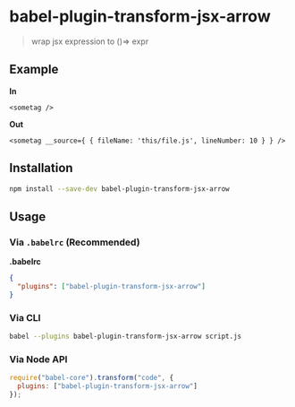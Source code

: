 # babel-plugin-transform-jsx-arrow
> wrap jsx expression to ()=> expr

## Example

**In**

```
<sometag />
```

**Out**

```
<sometag __source={ { fileName: 'this/file.js', lineNumber: 10 } } />
```

## Installation

```sh
npm install --save-dev babel-plugin-transform-jsx-arrow
```

## Usage

### Via `.babelrc` (Recommended)

**.babelrc**

```json
{
  "plugins": ["babel-plugin-transform-jsx-arrow"]
}
```

### Via CLI

```sh
babel --plugins babel-plugin-transform-jsx-arrow script.js
```

### Via Node API

```javascript
require("babel-core").transform("code", {
  plugins: ["babel-plugin-transform-jsx-arrow"]
});
``` 
